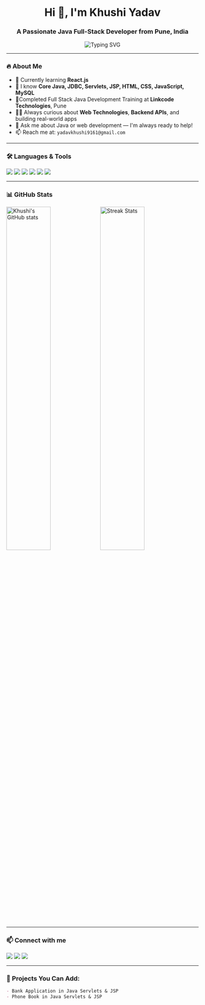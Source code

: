 <h1 align="center">Hi 👋, I'm Khushi Yadav</h1>
<h3 align="center">A Passionate Java Full-Stack Developer from Pune, India</h3>

<p align="center">
  <img src="https://readme-typing-svg.herokuapp.com?font=Fira+Code&size=22&duration=3000&pause=1000&center=true&vCenter=true&width=440&lines=Full+Stack+Java+Developer;Web+Design+%7C+Front-End+Developer;MySQL+%7C+Backend+Development;Always+learning+new+things+%F0%9F%92%BB" alt="Typing SVG" />
</p>

---

### 🔥 About Me

- 🌱 Currently learning **React.js** 
- 🧠 I know **Core Java, JDBC, Servlets, JSP, HTML, CSS, JavaScript, MySQL**
- 💼Completed Full Stack Java Development Training at **Linkcode Technologies**, Pune
- 👩‍💻 Always curious about **Web Technologies**, **Backend APIs**, and building real-world apps
- 💬 Ask me about Java or web development — I'm always ready to help!
- 📫 Reach me at: `yadavkhushi9161@gmail.com`

---

### 🛠️ Languages & Tools

<p align="left">
  <img src="https://img.shields.io/badge/Java-%23ED8B00.svg?&style=for-the-badge&logo=java&logoColor=white" />
  <img src="https://img.shields.io/badge/MySQL-%2300f.svg?&style=for-the-badge&logo=mysql&logoColor=white" />
  <img src="https://img.shields.io/badge/HTML5-%23E34F26.svg?&style=for-the-badge&logo=html5&logoColor=white" />
  <img src="https://img.shields.io/badge/CSS3-%231572B6.svg?&style=for-the-badge&logo=css3&logoColor=white" />
  <img src="https://img.shields.io/badge/JavaScript-%23F7DF1E.svg?&style=for-the-badge&logo=javascript&logoColor=black" />
  <img src="https://img.shields.io/badge/Git-%23F05032.svg?&style=for-the-badge&logo=git&logoColor=white" />
</p>

---

### 📊 GitHub Stats

<p align="left">
  <img src="https://github-readme-stats.vercel.app/api?username=khushiyadav&show_icons=true&theme=radical" alt="Khushi's GitHub stats" width="48%" />
  <img src="https://github-readme-streak-stats.herokuapp.com/?user=khushiyadav&theme=radical" alt="Streak Stats" width="48%"/>
</p>

---

### 📫 Connect with me

<p align="left">
  <a href="mailto:yadavkhushi9161@gmail.com"><img src="https://img.shields.io/badge/Gmail-D14836?style=for-the-badge&logo=gmail&logoColor=white"/></a>
  <a href="https://www.linkedin.com/in/khushi-yadav-9880522aa/"><img src="https://img.shields.io/badge/LinkedIn-blue?style=for-the-badge&logo=linkedin&logoColor=white"/></a>
  <a href="https://github.com/khushi4123"><img src="https://img.shields.io/badge/GitHub-100000?style=for-the-badge&logo=github&logoColor=white"/></a>
</p>

---

### 🚀 Projects You Can Add:
```markdown
- Bank Application in Java Servlets & JSP
- Phone Book in Java Servlets & JSP

